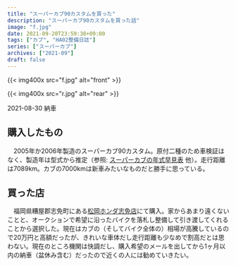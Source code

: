 ```yaml
---
title: "スーパーカブ90カスタムを買った"
description: "スーパーカブ90カスタムを買った話"
image: "f.jpg"
date: 2021-09-20T23:59:38+09:00
tags: ["カブ", "HA02整備日誌"]
series: ["スーパーカブ"]
archives: ["2021-09"]
draft: false
---
```


{{< img400x src="f.jpg" alt="front" >}}
  
{{< img400x src="r.jpg" alt="rear" >}}
  
2021-08-30 納車  

  
## 購入したもの 
  
　2005年か2006年製造のスーパーカブ90カスタム。原付二種のため車検証はなく、製造年は型式から推定（参照: [スーパーカブの年式早見表](https://sherpers.org/cub/year/) 他）。走行距離は7089km。カブの7000kmは新車みたいなものだと勝手に思っている。  
  
## 買った店  
  
　福岡県糟屋郡志免町にある[松岡ホンダ志免店](https://www.matsuoka-h.com/)にて購入。家からあまり遠くないことと、オークションで希望に沿ったバイクを落札し整備して引き渡してくれることから選択した。現在はカブの（そしてバイク全体の）相場が高騰しているので20万円と高額だったが、きれいな車体だし走行距離も少なめで割高だとは思わない。現在のところ機関は快調だし、購入希望のメールを出してから1ヶ月以内の納車（盆休み含む）だったので近くの人には勧めていきたい。
